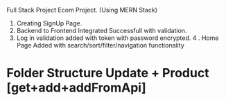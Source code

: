 Full Stack Project Ecom Project.
(Using MERN Stack)

1.  Creating SignUp Page.
2.  Backend to Frontend Integrated Successfull with validation.
3.  Log in validation added with token with password encrypted.
4 . Home Page Added with search/sort/filter/navigation functionality

# Folder Structure Update + Product [get+add+addFromApi]